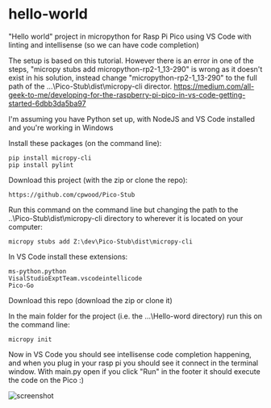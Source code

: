 # hello-world
"Hello world" project in micropython for Rasp Pi Pico using VS Code with linting and intellisense (so we can have code completion)

The setup is based on this tutorial.  However there is an error in one of the steps, "micropy stubs add micropython-rp2-1_13-290" is wrong as it doesn't exist in his solution, instead change "micropython-rp2-1_13-290" to the full path of the ...\Pico-Stub\dist\micropy-cli director.
https://medium.com/all-geek-to-me/developing-for-the-raspberry-pi-pico-in-vs-code-getting-started-6dbb3da5ba97


I'm assuming you have Python set up, with NodeJS and VS Code installed and you're working in Windows 

Install these packages (on the command line):
```
pip install micropy-cli
pip install pylint
```

Download this project (with the zip or clone the repo):
```
https://github.com/cpwood/Pico-Stub
```

Run this command on the command line but changing the path to the ..\Pico-Stub\dist\micropy-cli directory to wherever it is located on your computer:
```
micropy stubs add Z:\dev\Pico-Stub\dist\micropy-cli
```

In VS Code install these extensions:
```
ms-python.python
VisalStudioExptTeam.vscodeintellicode
Pico-Go
```

Download this repo (download the zip or clone it)

In the main folder for the project (i.e. the ...\Hello-word directory) run this on the command line:
```
micropy init
```

Now in VS Code you should see intellisense code completion happening, and when you plug in your rasp pi you should see it connect in the terminal window.  With main.py open if you click "Run" in the footer it should execute the code on the Pico :)

![screenshot](https://user-images.githubusercontent.com/23091874/109891367-a51d3d80-7cd4-11eb-8cde-c947a83ed1f8.png)
